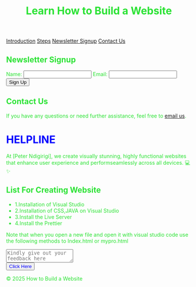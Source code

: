 <!DOCTYPE html>
<html lang="en">
<head>
    <meta charset="UTF-8">
    <meta name="viewport" content="width=device-width, initial-scale=1.0">
    <title>My HTML Site</title>
</head>
<body style="color: rgb(43, 226, 52);">
    <header>
        <h1>Learn How to Build a Website</h1>
    </header>
    <nav>
        <a href="#introduction">Introduction</a>
        <a href="#steps">Steps</a>
        <a href="#signup">Newsletter Signup</a>
        <a href="#contact">Contact Us</a>
    </nav>
    <section id="signup">
        <h2>Newsletter Signup</h2>
        <form>
            <label for="name">Name:</label>
            <input type="text" id="name" name="name" required>
            <label for="email">Email:</label>
            <input type="email" id="email" name="email" required>
            <input type="submit" value="Sign Up">
        </form>
    </section>
    <section id="contact">
        <h2>Contact Us</h2>
        <p>If you have any questions or need further assistance, feel free to <a href="mailto:support@howtobuildwebsite.com">email us</a>.</p>
    </section>
   <h1 style="color: blue;">HELPLINE</h1>
   <p>At [Peter Ndigirigi], we create visually stunning, highly functional websites that enhance user experience and performseamlessly across all devices. 💻✨</p>
   <h2>List For Creating Website</h2>
   <ul>
   <li>1.Installation of Visual Studio</li>
   <li>2.Installation of CSS,JAVA on Visual Studio</li>
   <li>3.Install the Live Server</li>
   <li>4.Install the Prettier</li>
</ul>
<p>Note that when you open a new file and open it with visual studio code use the following methods to Index.html or <mypro class="html">mypro.html</mypro></p>

<textarea placeholder="Kindly give out your feedback here"></textarea>

   <br>
   <button style="color: rgb(4, 0, 255);">Click Here</button>
   <footer>
    <p>&copy; 2025 How to Build a Website</p>
</footer>



   
</body>
</html>
